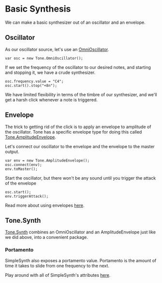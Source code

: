 # Basic Synthesis

We can make a basic synthesizer out of an oscillator and an envelope. 

## Oscillator

As our oscillator source, let's use an [OmniOscillator](https://tonejs.github.io/docs/#OmniOscillator). 

```
var osc = new Tone.OmniOscillator();
```

If we set the frequency of the oscillator to our desired notes, and starting and stopping it, we have a crude synthesizer. 

```
osc.frequency.value = "C4";
osc.start().stop("+8n");
```

We have limited flexibility in terms of the timbre of our synthesizer, and we'll get a harsh click whenever a note is triggered. 

## Envelope

The trick to getting rid of the click is to apply an envelope to amplitude of the oscillator. Tone has a specific envelope type for doing this called [Tone.AmplitudeEnvelope](https://tonejs.github.io/docs/#AmplitudeEnvelope).

Let's connect our oscillator to the envelope and the envelope to the master output. 

```
var env = new Tone.AmplitudeEnvelope();
osc.connect(env);
env.toMaster();
```

Start the oscillator, but there won't be any sound until you trigger the attack of the envelope

```
osc.start();
env.triggerAttack();
```

Read more about using envelopes [here](https://github.com/Tonejs/Tone.js/wiki/Envelope).

## Tone.Synth

[Tone.Synth](https://tonejs.github.io/docs/#Synth) combines an OmniOscillator and an AmplitudeEnvelope just like we did above, into a convenient package. 

### Portamento

SimpleSynth also exposes a portamento value. Portamento is the amount of time it takes to slide from one frequency to the next.

Play around with all of SimpleSynth's attributes [here](https://tonejs.github.io/examples/simpleSynth.html).